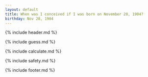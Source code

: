 ```yaml
---
layout: default
title: When was I conceived if I was born on November 28, 1904?
birthday: Nov 28, 1904
---
```


{% include header.md %}

{% include guess.md %}

{% include calculate.md %}

{% include safety.md %}

{% include footer.md %}



